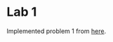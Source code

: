 # Lab 1
Implemented problem 1 from [here](https://www.cs.ubbcluj.ro/~rlupsa/edu/pdp/lab-1-noncooperative-mt.html).